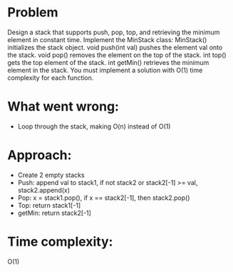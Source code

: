 # Problem
Design a stack that supports push, pop, top, and retrieving the minimum element in constant time.
Implement the MinStack class:
MinStack() initializes the stack object.
void push(int val) pushes the element val onto the stack.
void pop() removes the element on the top of the stack.
int top() gets the top element of the stack.
int getMin() retrieves the minimum element in the stack.
You must implement a solution with O(1) time complexity for each function.

# What went wrong:
- Loop through the stack, making O(n) instead of O(1)

# Approach:
- Create 2 empty stacks
- Push: append val to stack1, if not stack2 or stack2[-1] >= val, stack2.append(x)
- Pop: x = stack1.pop(), if x == stack2[-1], then stack2.pop()
- Top: return stack1[-1]
- getMin: return stack2[-1]

# Time complexity:
O(1)
